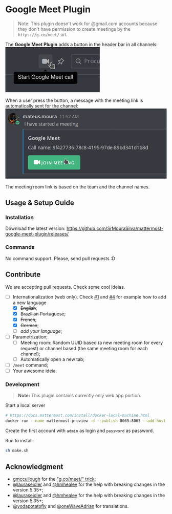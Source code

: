 # Google Meet Plugin

> Note: This plugin doesn't work for @gmail.com accounts because they don't have permission to create meetings by the `https://g.co/meet/` url.

The **Google Meet Plugin** adds a button in the header bar in all channels:
![Example of Google Meet Plugin button](img/start.png)

When a user press the button, a message with the meeting link is automatically sent for the channel:
![The Google Meet Plugin create a message in the channel with the link](img/message.png)

The meeting room link is based on the team and the channel names.

## Usage & Setup Guide

### Installation

Download the latest version:
https://github.com/SrMouraSilva/mattermost-google-meet-plugin/releases/

### Commands

No command support. Please, send pull requests :D

## Contribute

We are accepting pull requests. Check some cool ideias.

* [ ] Internationalization (web only). Check [#1](https://github.com/SrMouraSilva/mattermost-google-meet-plugin/pull/1) and [#4](https://github.com/SrMouraSilva/mattermost-google-meet-plugin/pull/4) for example how to add a new language
  * [x] ~~English~~;
  * [x] ~~Brazilian Portuguese~~;
  * [x] ~~French~~;
  * [x] ~~German~~;
  * [ ] _add your language_;
* [ ] Parametrization;
  * [ ] Meeting room: Random UUID based (a new meeting room for every request) or channel based (the same meeting room for each channel);
  * [ ] Automatically open a new tab;
* [ ] `/meet` command;
* [ ] Your awesome ideia.

### Development

> **Note:** This plugin contains currently only web app portion.

Start a local server
```sh
# https://docs.mattermost.com/install/docker-local-machine.html
docker run --name mattermost-preview -d --publish 8065:8065 --add-host dockerhost:127.0.0.1 mattermost/mattermost-preview
```

Create the first account with `admin` as login and `password` as password.

Run to install:
```sh
sh make.sh
```

## Acknowledgment

* [gmccullough](https://stackoverflow.com/users/2281071/gmccullough) for the ["g.co/meet/" trick](https://stackoverflow.com/a/62313196/1524997);
* [@lauraseidler](https://github.com/lauraseidler) and [@hmhealey](https://github.com/hmhealey) for the help with breaking changes in the version 5.35+;
* [@lauraseidler](https://github.com/lauraseidler) and [@hmhealey](https://github.com/hmhealey) for the help with breaking changes in the version 5.35+;
* [@yodapotatofly](https://github.com/yodapotatofly) and [@oneWaveAdrian](https://github.com/oneWaveAdrian) for translations.